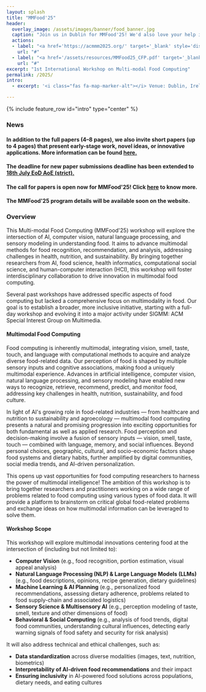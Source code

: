```yaml
---
layout: splash
title: "MMFood'25"
header:
  overlay_image: /assets/images/banner/food_banner.jpg
  caption: "Join us in Dublin for MMFood'25! We'd also love your help in spreading the word about this workshop."
  actions:
  - label: "<a href='https://acmmm2025.org/' target='_blank' style='display: inline-block; padding: 10px 15px; background-color: transparent; color: white; text-decoration: none; border: 2px solid white; border-radius: 5px; font-weight: bold;' onmouseover='this.style.backgroundColor=\"white\"; this.style.color=\"black\"' onmouseout='this.style.backgroundColor=\"transparent\"; this.style.color=\"white\"'> <i class='fas fa-fw fa-link'></i> ACM Multimedia 2025 </a>"
    url: "#"
  - label: "<a href='/assets/resources/MMFood25_CFP.pdf' target='_blank' style='display: inline-block; padding: 10px 15px; background-color: transparent; color: white; text-decoration: none; border: 2px solid white; border-radius: 5px; font-weight: bold;' onmouseover='this.style.backgroundColor=\"white\"; this.style.color=\"black\"' onmouseout='this.style.backgroundColor=\"transparent\"; this.style.color=\"white\"'> <i class='fas fa-download'></i> Download Call for Papers</a>"
    url: "#"
excerpt: "1st International Workshop on Multi-modal Food Computing"
permalink: /2025/
intro: 
  - excerpt: '<i class="fas fa-map-marker-alt"></i> Venue: Dublin, Ireland ------ <i class="fas fa-calendar-alt"></i> Date: 27/28 October, 2025 <br> <br> <i class="fa-solid fa-circle-info"></i> Host: The MMFood''25 workshop will be hosted on-site at the <b> 33rd ACM International Conference on Multimedia (ACMMM25)</b>. <br> <br> <i class="fa-solid fa-building-columns"></i> Acknowledgement: This workshop has been supported by the <b> Mphasis AI & Applied Tech Lab at Ashoka </b> - a collaboration between Ashoka University and Mphasis Limited. <br> <br> <i class="fas fa-envelope"></i> Contact: [mmfood.contact@gmail.com](mailto:mmfood.contact@gmail.com)'

---
```


{% include feature_row id="intro" type="center" %}


### News
<div class="notice--info">
  <h4>In addition to the full papers (4–8 pages), we also invite short papers (up to 4 pages) that present early-stage work, novel ideas, or innovative applications. More information can be found <a href ="/2025/cfp/#short-paper" class ="alert-link"><b> here.</b></a></h4>
</div>
<div class="notice--info">
  <h4>The deadline for new paper submissions deadline has been extended to <a href ="/2025/cfp/#important-dates" class ="alert-link"><b> 18th July EoD AoE (strict).</b></a></h4>
</div>
<div class="notice--info">
  <h4>The call for papers is open now for MMFood'25! Click <a href="/2025/cfp/" class="alert-link">here</a> to know more.</h4>
</div>
<div class="notice--success">
  <h4>The MMFood'25 program details will be available soon on the website.</h4>
</div>

### Overview
This Multi-modal Food Computing (MMFood'25) workshop will explore the intersection of AI, computer vision, natural language processing, and sensory modeling in understanding food. It aims to advance multimodal methods for food recognition, recommendation, and analysis, addressing challenges in health, nutrition, and sustainability. By bringing together researchers from AI, food science, health informatics, computational social science, and human-computer interaction (HCI), this workshop will foster interdisciplinary collaboration to drive innovation in multimodal food computing.

Several past workshops have addressed specific aspects of food computing but lacked a comprehensive focus on multimodality in food. Our goal is to establish a broader,
more inclusive initiative, starting with a full-day workshop and evolving it into a major activity under SIGMM: ACM Special Interest Group on Multimedia.

#### Multimodal Food Computing

Food computing is inherently multimodal, integrating vision, smell, taste, touch, and language with computational methods to acquire and analyze diverse food-related data. Our perception of food is shaped by multiple sensory inputs and cognitive associations, making food a uniquely multimodal experience. Advances in artificial intelligence, computer vision, natural language processing, and sensory modeling have enabled new ways to recognize, retrieve, recommend, predict, and monitor food, addressing key challenges in health, nutrition, sustainability, and food culture.

In light of AI's growing role in food-related industries — from healthcare and nutrition to sustainability and agroecology — multimodal food computing presents a natural and promising progression into exciting opportunities for both fundamental as well as applied research. Food perception and decision-making involve a fusion of sensory inputs — vision, smell, taste, touch — combined with language, memory, and social influences. Beyond personal choices, geographic, cultural, and socio-economic factors shape food systems and dietary habits, further amplified by digital communities, social media trends, and AI-driven personalization.

This opens up vast opportunities for food computing researchers to harness the power of multimodal intelligence! The ambition of this workshop is to bring together researchers and practitioners working on a wide range of problems related to food computing using various types of food data. It will provide a platform to brainstorm on critical global food-related problems and exchange ideas on how multimodal information can be leveraged to solve them. 

#### Workshop Scope

This workshop will explore multimodal innovations centering food at the intersection of (including but not limited to):

- **Computer Vision** (e.g., food recognition, portion estimation, visual appeal analysis)
- **Natural Language Processing (NLP) & Large Language Models (LLMs)** (e.g., food descriptions, opinions, recipe generation, dietary guidelines)
- **Machine Learning & AI Planning** (e.g., personalized food recommendations, assessing dietary adherence, problems related to food supply-chain and associated logistics)
- **Sensory Science & Multisensory AI** (e.g., perception modeling of taste, smell, texture and other dimensions of food)
- **Behavioral & Social Computing** (e.g., analysis of food trends, digital food communities, understanding cultural influences, detecting early warning signals of food safety and security for risk analysis)

It will also address technical and ethical challenges, such as:

- **Data standardization** across diverse modalities (images, text, nutrition, biometrics)
- **Interpretability of AI-driven food recommendations** and their impact
- **Ensuring inclusivity** in AI-powered food solutions across populations, dietary needs, and eating cultures